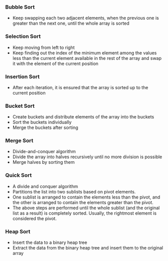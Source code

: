 ### **Bubble Sort**

- Keep swapping each two adjacent elements, when the previous one is greater than the next one, until the whole array is sorted

### **Selection Sort**

- Keep moving from left to right
- Keep finding out the index of the minimum element among the values less than the current element available in the rest of the array and swap it with the element of the current position

### **Insertion Sort**

- After each iteration, it is ensured that the array is sorted up to the current position

### **Bucket Sort**

- Create buckets and distribute elements of the array into the buckets
- Sort the buckets individually
- Merge the buckets after sorting

### **Merge Sort**

- Divide-and-conquer algorithm
- Divide the array into halves recursively until no more division is possible
- Merge halves by sorting them

### **Quick Sort**

- A divide and conquer algorithm
- Partitions the list into two sublists based on pivot elements.
- One sublist is arranged to contain the elements less than the pivot, and the other is arranged to contain the elements greater than the pivot.
- The above steps are performed until the whole sublist (and the original list as a result) is completely sorted. Usually, the rightmost element is considered the pivot.

### **Heap Sort**

- Insert the data to a binary heap tree
- Extract the data from the binary heap tree and insert them to the original array
